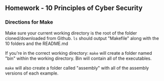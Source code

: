 ## Homework - 10 Principles of Cyber Security ##


### Directions for Make ###

Make sure your current working directory is the root of the folder cloned/downloaded from Github.
`ls` should output "Makefile" along with the 10 folders and the README.md

If you're in the correct working directory: `make` will create a folder named "bin" within the working directory.
Bin will contain all of the executables.

`make` will also create a folder called "assembly" with all of the assembly versions of each example.
